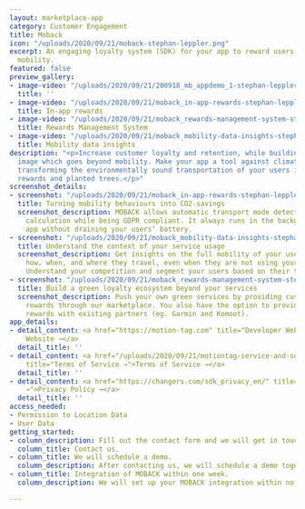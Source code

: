 ```yaml
---
layout: marketplace-app
category: Customer Engagement
title: Moback
icon: "/uploads/2020/09/21/moback-stephan-leppler.png"
excerpt: An engaging loyalty system (SDK) for your app to reward users for their green
  mobility.
featured: false
preview_gallery:
- image-video: "/uploads/2020/09/21/200918_mb_appdemo_1-stephan-leppler.mp4"
  title: ''
- image-video: "/uploads/2020/09/21/moback_in-app-rewards-stephan-leppler.png"
  title: In-app rewards
- image-video: "/uploads/2020/09/21/moback_rewards-management-system-stephan-leppler.png"
  title: Rewards Management System
- image-video: "/uploads/2020/09/21/moback_mobility-data-insights-stephan-leppler.png"
  title: Mobility data insights
description: "<p>Increase customer loyalty and retention, while building a green brand
  image which goes beyond mobility. Make your app a tool against climate change by
  transforming the environmentally sound transportation of your users into individual
  rewards and planted trees.</p>"
screenshot_details:
- screenshot: "/uploads/2020/09/21/moback_in-app-rewards-stephan-leppler.png"
  title: Turning mobility behaviours into CO2-savings
  screenshot_description: MOBACK allows automatic transport mode detection and CO2
    calculation while being GDPR compliant. It always runs in the background of your
    app without draining your users’ battery.
- screenshot: "/uploads/2020/09/21/moback_mobility-data-insights-stephan-leppler.png"
  title: Understand the context of your service usage
  screenshot_description: Get insights on the full mobility of your users, understanding
    how, when, and where they travel, even when they are not using your services.
    Understand your competition and segment your users based on their travel preferences.
- screenshot: "/uploads/2020/09/21/moback_rewards-management-system-stephan-leppler.png"
  title: Build a green loyalty ecosystem beyond your services
  screenshot_description: Push your own green services by providing custom individual
    rewards through our marketplace. You also have the option to provide affiliated
    rewards with existing partners (eg. Garmin and Komoot).
app_details:
- detail_content: <a href="https://motion-tag.com" title="Developer Website →">Developer
    Website →</a>
  detail_title: ''
- detail_content: <a href="/uploads/2020/09/21/motiontag-service-and-sdk-license-agreement_open.pdf"
    title="Terms of Service →">Terms of Service →</a>
  detail_title: ''
- detail_content: <a href="https://changers.com/sdk_privacy_en/" title="Privacy Policy
    →">Privacy Policy →</a>
  detail_title: ''
access_needed:
- Permission to Location Data
- User Data
getting_started:
- column_description: Fill out the contact form and we will get in touch with you.
  column_title: Contact us.
- column_title: We will schedule a demo.
  column_description: After contacting us, we will schedule a demo together with you.
- column_title: Integration of MOBACK within one week.
  column_description: We will set up your MOBACK integration within no time.

---
```

